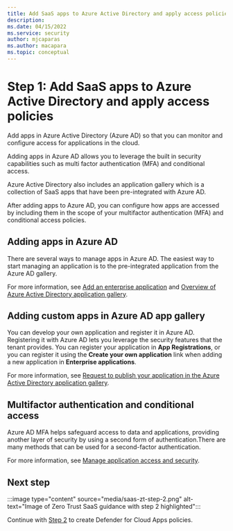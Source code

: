 ```yaml
---
title: Add SaaS apps to Azure Active Directory and apply access policies
description: 
ms.date: 04/15/2022
ms.service: security
author: mjcaparas
ms.author: macapara
ms.topic: conceptual
---
```


# Step 1: Add SaaS apps to Azure Active Directory and apply access policies


Add apps in Azure Active Directory (Azure AD) so that you can monitor and configure access for applications in the cloud.

Adding apps in Azure AD allows you to leverage the built in  security capabilities such as multi factor authentication (MFA) and conditional access. 


Azure Active Directory also includes an application gallery which is a collection of SaaS apps that have been pre-integrated with Azure AD. 


After adding apps to Azure AD, you can configure how apps are accessed by including them in the scope of your multifactor authentication (MFA) and conditional access policies. 


## Adding apps in Azure AD
There are several ways to manage apps in Azure AD. The easiest way to start managing an
application is to the pre-integrated application from the Azure AD gallery.

For more information, see [Add an enterprise application](/azure/active-directory/manage-apps/add-application-portal#add-an-enterprise-application) and [Overview of Azure Active Directory application gallery](/azure/active-directory/manage-apps/overview-application-gallery).


## Adding custom apps in Azure AD app gallery
You can develop your own application and register it in Azure AD. Registering it with Azure AD lets you leverage the security features that the tenant provides. You can register your application in **App Registrations**, or you can register it
using the **Create your own application** link when adding a new application in **Enterprise applications**.


For more information, see  [Request to publish your application in the Azure Active Directory application gallery](/azure/active-directory/manage-apps/v2-howto-app-gallery-listing).



## Multifactor authentication and conditional access
Azure AD MFA helps safeguard access to data and applications, providing another layer of security by using a second form of authentication.There are many methods that can be used for a second-factor authentication.

For more information, see [Manage application access and security](/azure/active-directory/manage-apps/tutorial-manage-access-security#create-a-conditional-access-policy).


## Next step

:::image type="content" source="media/saas-zt-step-2.png" alt-text="Image of Zero Trust SaaS guidance with step 2 highlighted":::

Continue with [Step 2](create-policies.md) to create Defender for Cloud Apps policies.